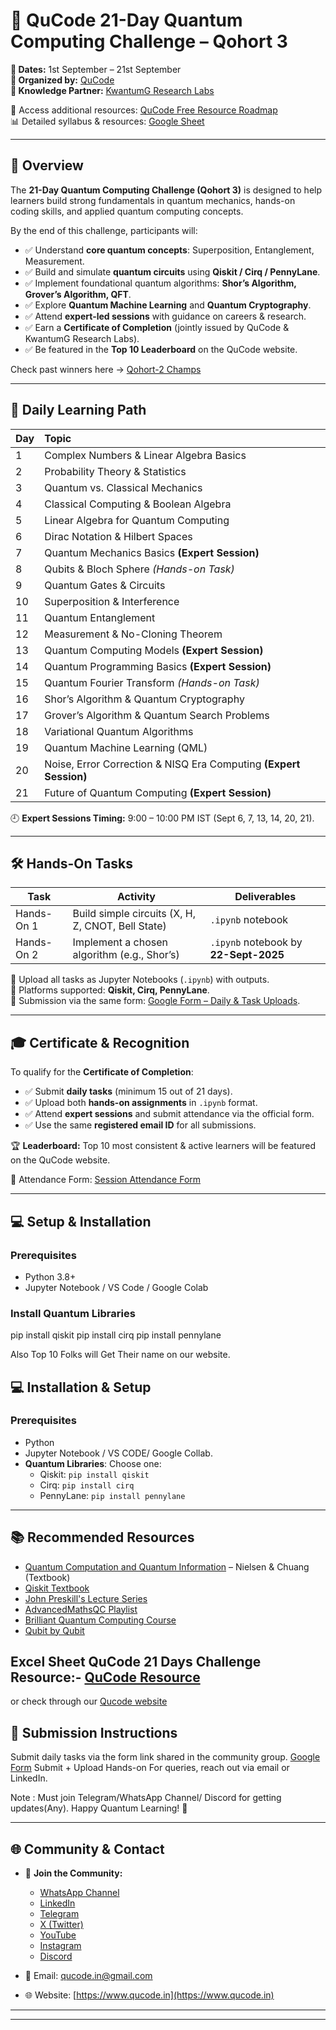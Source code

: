 # 🌌 QuCode 21-Day Quantum Computing Challenge – Qohort 3  

**📅 Dates:** 1st September – 21st September  
**🧠 Organized by:** [QuCode](https://www.qucode.in)  
**📑 Knowledge Partner:** [KwantumG Research Labs](https://kwantumg.com/)  

📂 Access additional resources: [QuCode Free Resource Roadmap](https://qucode.in/quresource.html)  
📊 Detailed syllabus & resources: [Google Sheet](https://docs.google.com/spreadsheets/d/1zuaEXlzuceRqMTcACMYRPVpQCNLzmsYDkYVVQ5bZS3Q/edit?gid=0#gid=0)  

---

## 🚀 Overview  

The **21-Day Quantum Computing Challenge (Qohort 3)** is designed to help learners build strong fundamentals in quantum mechanics, hands-on coding skills, and applied quantum computing concepts.  

By the end of this challenge, participants will:  
- ✅ Understand **core quantum concepts**: Superposition, Entanglement, Measurement.  
- ✅ Build and simulate **quantum circuits** using **Qiskit / Cirq / PennyLane**.  
- ✅ Implement foundational quantum algorithms: **Shor’s Algorithm, Grover’s Algorithm, QFT**.  
- ✅ Explore **Quantum Machine Learning** and **Quantum Cryptography**.  
- ✅ Attend **expert-led sessions** with guidance on careers & research.  
- ✅ Earn a **Certificate of Completion** (jointly issued by QuCode & KwantumG Research Labs).  
- ✅ Be featured in the **Top 10 Leaderboard** on the QuCode website.  

Check past winners here → [Qohort-2 Champs](https://qucode.in/challenge.html)  

---

## 📅 Daily Learning Path  

| Day  | Topic                                         |
| :--- | :-------------------------------------------- |
| 1    | Complex Numbers & Linear Algebra Basics       |
| 2    | Probability Theory & Statistics               |
| 3    | Quantum vs. Classical Mechanics               |
| 4    | Classical Computing & Boolean Algebra         |
| 5    | Linear Algebra for Quantum Computing          |
| 6    | Dirac Notation & Hilbert Spaces               |
| 7    | Quantum Mechanics Basics **(Expert Session)** |
| 8    | Qubits & Bloch Sphere *(Hands-on Task)*       |
| 9    | Quantum Gates & Circuits                      |
| 10   | Superposition & Interference                  |
| 11   | Quantum Entanglement                          |
| 12   | Measurement & No-Cloning Theorem              |
| 13   | Quantum Computing Models **(Expert Session)** |
| 14   | Quantum Programming Basics **(Expert Session)** |
| 15   | Quantum Fourier Transform *(Hands-on Task)*   |
| 16   | Shor’s Algorithm & Quantum Cryptography       |
| 17   | Grover’s Algorithm & Quantum Search Problems  |
| 18   | Variational Quantum Algorithms                |
| 19   | Quantum Machine Learning (QML)                |
| 20   | Noise, Error Correction & NISQ Era Computing **(Expert Session)** |
| 21   | Future of Quantum Computing **(Expert Session)** |  

🕘 **Expert Sessions Timing:** 9:00 – 10:00 PM IST (Sept 6, 7, 13, 14, 20, 21).  

---

## 🛠️ Hands-On Tasks  

| Task | Activity | Deliverables |
|------|----------|--------------|
| Hands-On 1 | Build simple circuits (X, H, Z, CNOT, Bell State) | `.ipynb` notebook |
| Hands-On 2 | Implement a chosen algorithm (e.g., Shor’s) | `.ipynb` notebook by **22-Sept-2025** |  

📌 Upload all tasks as Jupyter Notebooks (`.ipynb`) with outputs.  
📌 Platforms supported: **Qiskit, Cirq, PennyLane**.  
📌 Submission via the same form: [Google Form – Daily & Task Uploads](https://forms.gle/TRsj3BDfttWBBqc59).  

---

## 🎓 Certificate & Recognition  

To qualify for the **Certificate of Completion**:  
- ✅ Submit **daily tasks** (minimum 15 out of 21 days).  
- ✅ Upload both **hands-on assignments** in `.ipynb` format.  
- ✅ Attend **expert sessions** and submit attendance via the official form.  
- ✅ Use the same **registered email ID** for all submissions.  

🏆 **Leaderboard:** Top 10 most consistent & active learners will be featured on the QuCode website.  

📌 Attendance Form: [Session Attendance Form](https://forms.gle/SZa4TsCspdxcTPPn7)  

---

## 💻 Setup & Installation  

### Prerequisites  
- Python 3.8+  
- Jupyter Notebook / VS Code / Google Colab  

### Install Quantum Libraries  

pip install qiskit
pip install cirq
pip install pennylane


Also Top 10 Folks will Get Their name on our website.

## 💻 Installation & Setup

### Prerequisites
- Python 
- Jupyter Notebook / VS CODE/ Google Collab.
- **Quantum Libraries**: Choose one:
  - Qiskit: `pip install qiskit`
  - Cirq: `pip install cirq`
  - PennyLane: `pip install pennylane`

---

## 📚 Recommended Resources

- [Quantum Computation and Quantum Information](https://qubit.guide/) – Nielsen & Chuang (Textbook)
- [Qiskit Textbook](https://qiskit.org/textbook/)
- [John Preskill's Lecture Series](https://www.youtube.com/watch?v=w08pSFsAZvE&list=PL0ojjrEqIyPy-1RRD8cTD_lF1hflo89Iu)
- [AdvancedMathsQC Playlist](https://www.youtube.com/watch?v=zm64o27eHYw&list=PLxP0p--aBHmIe--9rczWe4AZmw03e2bz0)
- [Brilliant Quantum Computing Course](https://brilliant.org/courses/quantum-computing/?courseSlug=quantum-computing)
- [Qubit by Qubit](https://www.qubitbyqubit.org/)




## Excel Sheet QuCode 21 Days Challenge Resource:- [QuCode Resource](https://docs.google.com/spreadsheets/d/1zuaEXlzuceRqMTcACMYRPVpQCNLzmsYDkYVVQ5bZS3Q/edit?gid=0#gid=0)
or check through our [Qucode website](https://www.qucode.in/quresource.html)

## 📌 Submission Instructions

Submit daily tasks via the form link shared in the community group.  [Google Form](https://forms.gle/TRsj3BDfttWBBqc59)
 Submit + Upload Hands-on
For queries, reach out via email or LinkedIn.  

Note : Must join 
Telegram/WhatsApp Channel/ Discord for getting updates(Any).
Happy Quantum Learning! 🚀

---

## 🌐 Community & Contact

- 📢 **Join the Community:**
  - [WhatsApp Channel](https://whatsapp.com/channel/0029VazDF5KK5cD71hfQ3J2s)
  - [LinkedIn](https://www.linkedin.com/company/qucodes/)
  - [Telegram](https://t.me/qucodes)
  - [X (Twitter)](https://x.com/Qucodes)
  - [YouTube](https://www.youtube.com/@Qu-Code)
  - [Instagram](https://www.instagram.com/qucode_in/?igsh=M2d4eWkwcmRkbmJv&utm_source=qr#)
  - [Discord](https://discord.gg/r5ZSDtAE)

- 📧 Email: [qucode.in@gmail.com](mailto:qucode.in@gmail.com)  
- 🌐 Website: [https://www.qucode.in](https://www.qucode.in)

---

---

